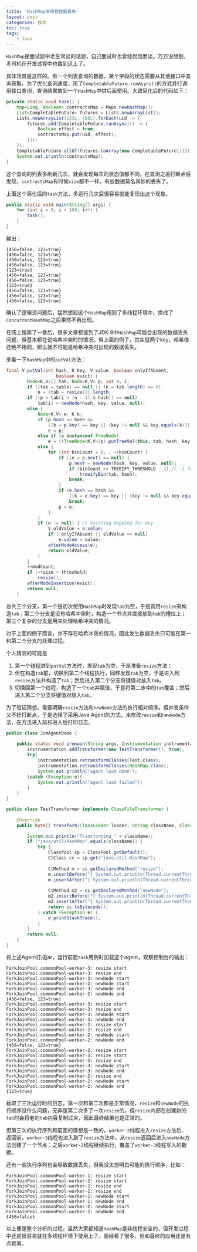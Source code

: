 ```yaml
---
title: 'HashMap多线程数据丢失'
layout: post
categories: 技术
toc: true
tags:
    - Java
---
```


`HashMap`是面试题中老生常谈的话题，自己面试时也曾经侃侃而谈。万万没想到，老司机在开发过程中也载到这上了。

具体场景是这样的。有一个列表查询的数据，某个字段的状态需要从其他接口中查询获取，为了优化查询速度，用了`CompletableFuture.runAsync()`的方式并行调用接口查询，查询结果放到一个`HashMap`中供后面使用。大致简化后的代码如下：

```java
private static void task() {
    Map<Long, Boolean> contractsMap = Maps.newHashMap();
    List<CompletableFuture> futures = Lists.newArrayList();
    Lists.newArrayList(123L, 456L).forEach(uid -> {
        futures.add(CompletableFuture.runAsync(() -> {
            Boolean effect = true;
            contractsMap.put(uid, effect);
        }));
    });
    CompletableFuture.allOf(futures.toArray(new CompletableFuture[]{})).join();
    System.out.println(contractsMap);
}
```

这个查询的列表多刷新几次，就会发现每次的状态值都不同。在查询之后打断点后发现，`contractsMap`有时候`size`都不一样，有些数据莫名其妙的丢失了。

上面这个简化后的`task`方法，多运行几次后很容易就能复现出这个现象。

```java
public static void main(String[] args) {
    for (int i = 0; i < 100; i++) {
        task();
    }
}
```

输出：

```
{456=false, 123=true}
{456=false, 123=true}
{456=false, 123=true}
{456=false, 123=true}
{123=true}
{456=false, 123=true}
{456=false, 123=true}
{123=true}
{456=false, 123=true}
{456=false, 123=true}
{456=false, 123=true}
```

确认了逻辑没问题后，猛然想起这个`HashMap`用到了多线程环境中，换成了`ConcurrentHashMap`之后果然不再出现。

在网上搜索了一番后，很多文章都提到了JDK 8中`HashMap`可能会出现的数据丢失问题，但基本都在说哈希冲突时的情况。但上面的例子，其实就两个key，哈希值还绝不相同，那么就不可能是哈希冲突时出现的数据丢失。

来看一下`HashMap`中的`putVal`方法：

```java
final V putVal(int hash, K key, V value, boolean onlyIfAbsent,
                   boolean evict) {
        Node<K,V>[] tab; Node<K,V> p; int n, i;
        if ((tab = table) == null || (n = tab.length) == 0)
            n = (tab = resize()).length;
        if ((p = tab[i = (n - 1) & hash]) == null)
            tab[i] = newNode(hash, key, value, null);
        else {
            Node<K,V> e; K k;
            if (p.hash == hash &&
                ((k = p.key) == key || (key != null && key.equals(k))))
                e = p;
            else if (p instanceof TreeNode)
                e = ((TreeNode<K,V>)p).putTreeVal(this, tab, hash, key, value);
            else {
                for (int binCount = 0; ; ++binCount) {
                    if ((e = p.next) == null) {
                        p.next = newNode(hash, key, value, null);
                        if (binCount >= TREEIFY_THRESHOLD - 1) // -1 for 1st
                            treeifyBin(tab, hash);
                        break;
                    }
                    if (e.hash == hash &&
                        ((k = e.key) == key || (key != null && key.equals(k))))
                        break;
                    p = e;
                }
            }
            if (e != null) { // existing mapping for key
                V oldValue = e.value;
                if (!onlyIfAbsent || oldValue == null)
                    e.value = value;
                afterNodeAccess(e);
                return oldValue;
            }
        }
        ++modCount;
        if (++size > threshold)
            resize();
        afterNodeInsertion(evict);
        return null;
    }
```

总共三个分支，第一个是初次使用`HashMap`时发现`tab`为空，于是调用`resize`来构造`tab`；第二个分支是没有哈希冲突时，构造一个节点并直接放到`tab`的槽位上；第三个复杂的分支是用来处理哈希冲突的情况。

对于上面的例子而言，并不存在哈希冲突的情况，因此发生数据丢失只可能在第一和第二个分支的处理过程。

个人猜测的可能是

1. 第一个线程进到`putVal`方法时，发现`tab`为空，于是准备`resize`方法；
2. 但在构造`tab`前，切换到第二个线程执行，同样发现`tab`为空，于是进入到`resize`方法并构造了`tab`；然后进入第二个分支将键值对放入`tab`。
3. 切换回第一个线程，构造了一个`tab`并赋值，于是将第二步中的`tab`覆盖；然后进入第二个分支将键值对放入`tab`。

为了验证猜想，需要明确`resize`方法和`newNode`方法的执行相对顺序。但并发条件又不好打断点，于是选择了采用Java Agent的方式，来修改`resize`和`newNode`方法，在方法进入前和进入后打印日志。

```java
public class JvmAgentDemo {
    
    public static void premain(String args, Instrumentation instrumentation){
        instrumentation.addTransformer(new TestTransformer(), true);
        try{
            instrumentation.retransformClasses(Test.class);
            instrumentation.retransformClasses(HashMap.class);
            System.out.println("agent load done");
        }catch (Exception e){
            System.out.println("agent load failed");
        }
    }
}

public class TestTransformer implements ClassFileTransformer {
    
    @Override
    public byte[] transform(ClassLoader loader, String className, Class<?> classBeingRedefined, ProtectionDomain protectionDomain, byte[] classfileBuffer) throws IllegalClassFormatException {

        System.out.println("Transforming " + className);       
        if ("java/util/HashMap".equals(className)) {
            try {
                ClassPool cp = ClassPool.getDefault();
                CtClass cc = cp.get("java.util.HashMap");
                
                CtMethod m = cc.getDeclaredMethod("resize");
                m.insertBefore("{ System.out.println(Thread.currentThread().getName() + \": resize start\"); }");
                m.insertAfter("{ System.out.println(Thread.currentThread().getName() + \": resize end\");; }");
                
                CtMethod m2 = cc.getDeclaredMethod("newNode");
                m2.insertBefore("{ System.out.println(Thread.currentThread().getName() + \": newNode start\"); }");
                m2.insertAfter("{ System.out.println(Thread.currentThread().getName() + \": newNode end\"); }");
                return cc.toBytecode();
            } catch (Exception e) {
                e.printStackTrace();
            }
        }
        return null;
    }
}
```

将上述Agent打成jar，运行前面`task`用例时加载这个agent，观察控制台的输出：

```
ForkJoinPool.commonPool-worker-3: resize start
ForkJoinPool.commonPool-worker-3: resize end
ForkJoinPool.commonPool-worker-3: newNode start
ForkJoinPool.commonPool-worker-2: newNode start
ForkJoinPool.commonPool-worker-3: newNode end
ForkJoinPool.commonPool-worker-2: newNode end
{456=false, 123=true}
ForkJoinPool.commonPool-worker-3: resize start
ForkJoinPool.commonPool-worker-3: resize end
ForkJoinPool.commonPool-worker-3: newNode start
ForkJoinPool.commonPool-worker-3: newNode end
ForkJoinPool.commonPool-worker-2: resize start
ForkJoinPool.commonPool-worker-2: resize end
ForkJoinPool.commonPool-worker-2: newNode start
ForkJoinPool.commonPool-worker-2: newNode end
{456=false, 123=true}
ForkJoinPool.commonPool-worker-2: resize start
ForkJoinPool.commonPool-worker-3: resize start
ForkJoinPool.commonPool-worker-3: resize end
ForkJoinPool.commonPool-worker-3: newNode start
ForkJoinPool.commonPool-worker-3: newNode end
ForkJoinPool.commonPool-worker-2: resize end
ForkJoinPool.commonPool-worker-2: newNode start
ForkJoinPool.commonPool-worker-2: newNode end
{123=true}
```

截取了三次运行时的日志，第一次和第二次都是正常情况，`resize`和`newNode`的执行顺序没什么问题，无非是第二次多了一次`resize`的，但`resize`内部在创建新的`tab`时会将老的`tab`内容复制过来，因此最终结果也是正常的。

但第三次的执行序列和前面的猜想是一致的，`worker-2`线程进入`resize`方法后、返回前，`worker-3`线程也进入到了`resize`方法中，从`resize`返回后进入`newNode`方法创建了一个节点；之后`worker-2`线程继续执行，覆盖了`worker-3`线程写入的数据。

还有一些执行序列也会导致数据丢失，但我没太想明白可能的执行顺序，比如：

```
ForkJoinPool.commonPool-worker-1: resize start
ForkJoinPool.commonPool-worker-2: resize start
ForkJoinPool.commonPool-worker-2: resize end
ForkJoinPool.commonPool-worker-1: resize end
ForkJoinPool.commonPool-worker-1: newNode start
ForkJoinPool.commonPool-worker-1: newNode end
ForkJoinPool.commonPool-worker-2: newNode start
ForkJoinPool.commonPool-worker-2: newNode end
{456=false}
```

以上便是整个分析的过程。虽然大家都知道`HashMap`是非线程安全的，但开发过程中还是很容易就在多线程环境下使用上了。面经看了很多，但和最终的应用还是有点距离。